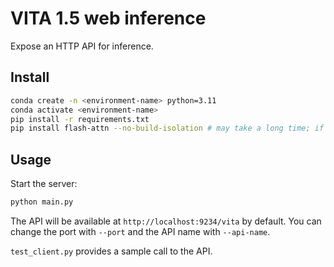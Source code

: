 # VITA 1.5 web inference

Expose an HTTP API for inference.

## Install

```bash
conda create -n <environment-name> python=3.11
conda activate <environment-name>
pip install -r requirements.txt
pip install flash-attn --no-build-isolation # may take a long time; if too long, restart
```

## Usage

Start the server:

```bash
python main.py
```

The API will be available at `http://localhost:9234/vita` by default. You can change the port with `--port` and the API name with `--api-name`.

`test_client.py` provides a sample call to the API.